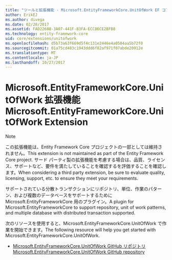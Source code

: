 ```yaml
---
title: "ツールと拡張機能 - Microsoft.EntityFrameworkCore.UnitOfWork EF コア"
author: ErikEJ
ms.author: divega
ms.date: 02/28/2017
ms.assetid: FAD22688-3A07-441F-83FA-ECC86CE2BFB8
ms.technology: entity-framework-core
uid: core/extensions/unitofwork
ms.openlocfilehash: d5b73a63f669d5f4c131e2446e4a0504aa5b72f0
ms.sourcegitcommit: 01a75cd483c1943ddd6f82af971f07abde20912e
ms.translationtype: MT
ms.contentlocale: ja-JP
ms.lasthandoff: 10/27/2017
---
```

# <a name="microsoftentityframeworkcoreunitofwork-extension"></a><span data-ttu-id="af763-102">Microsoft.EntityFrameworkCore.UnitOfWork 拡張機能</span><span class="sxs-lookup"><span data-stu-id="af763-102">Microsoft.EntityFrameworkCore.UnitOfWork Extension</span></span>

> [!NOTE]
> <span data-ttu-id="af763-103">この拡張機能は、Entity Framework Core プロジェクトの一部としては維持されません。</span><span class="sxs-lookup"><span data-stu-id="af763-103">This extension is not maintained as part of the Entity Framework Core project.</span></span> <span data-ttu-id="af763-104">サード パーティ製の拡張機能を考慮する場合は、品質、ライセンス、サポートなど、要件を満たしていることを確認するを評価することを確認します。</span><span class="sxs-lookup"><span data-stu-id="af763-104">When considering a third party extension, be sure to evaluate quality, licensing, support, etc. to ensure they meet your requirements.</span></span>

<span data-ttu-id="af763-105">サポートされている分散トランザクションにリポジトリ、単位、作業のパターン、および複数のデータベースをサポートするために Microsoft.EntityFrameworkCore 用のプラグイン。</span><span class="sxs-lookup"><span data-stu-id="af763-105">A plugin for Microsoft.EntityFrameworkCore to support repository, unit of work patterns, and multiple database with distributed transaction supported.</span></span>

<span data-ttu-id="af763-106">次のリソースを使用すると、Microsoft.EntityFrameworkCore.UnitOfWork で作業を開始できます。</span><span class="sxs-lookup"><span data-stu-id="af763-106">The following resource will help you get started with Microsoft.EntityFrameworkCore.UnitOfWork.</span></span>
* [<span data-ttu-id="af763-107">Microsoft.EntityFrameworkCore.UnitOfWork GitHub リポジトリ</span><span class="sxs-lookup"><span data-stu-id="af763-107">Microsoft.EntityFrameworkCore.UnitOfWork GitHub repository</span></span>](https://github.com/Arch/UnitOfWork/)
